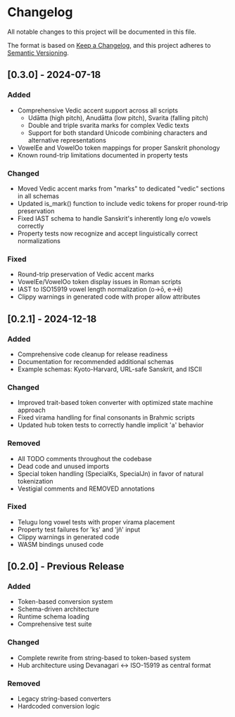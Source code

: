 # Changelog

All notable changes to this project will be documented in this file.

The format is based on [Keep a Changelog](https://keepachangelog.com/en/1.0.0/),
and this project adheres to [Semantic Versioning](https://semver.org/spec/v2.0.0.html).

## [0.3.0] - 2024-07-18

### Added
- Comprehensive Vedic accent support across all scripts
  - Udātta (high pitch), Anudātta (low pitch), Svarita (falling pitch)
  - Double and triple svarita marks for complex Vedic texts
  - Support for both standard Unicode combining characters and alternative representations
- VowelEe and VowelOo token mappings for proper Sanskrit phonology
- Known round-trip limitations documented in property tests

### Changed
- Moved Vedic accent marks from "marks" to dedicated "vedic" sections in all schemas
- Updated is_mark() function to include vedic tokens for proper round-trip preservation
- Fixed IAST schema to handle Sanskrit's inherently long e/o vowels correctly
- Property tests now recognize and accept linguistically correct normalizations

### Fixed
- Round-trip preservation of Vedic accent marks
- VowelEe/VowelOo token display issues in Roman scripts
- IAST to ISO15919 vowel length normalization (o→ō, e→ē)
- Clippy warnings in generated code with proper allow attributes

## [0.2.1] - 2024-12-18

### Added
- Comprehensive code cleanup for release readiness
- Documentation for recommended additional schemas
- Example schemas: Kyoto-Harvard, URL-safe Sanskrit, and ISCII

### Changed
- Improved trait-based token converter with optimized state machine approach
- Fixed virama handling for final consonants in Brahmic scripts
- Updated hub token tests to correctly handle implicit 'a' behavior

### Removed
- All TODO comments throughout the codebase
- Dead code and unused imports
- Special token handling (SpecialKs, SpecialJn) in favor of natural tokenization
- Vestigial comments and REMOVED annotations

### Fixed
- Telugu long vowel tests with proper virama placement
- Property test failures for 'kṣ' and 'jñ' input
- Clippy warnings in generated code
- WASM bindings unused code

## [0.2.0] - Previous Release

### Added
- Token-based conversion system
- Schema-driven architecture
- Runtime schema loading
- Comprehensive test suite

### Changed
- Complete rewrite from string-based to token-based system
- Hub architecture using Devanagari ↔ ISO-15919 as central format

### Removed
- Legacy string-based converters
- Hardcoded conversion logic